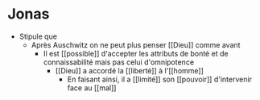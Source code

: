 # Jonas
- Stipule que
  - Après Auschwitz on ne peut plus penser [[Dieu]] comme avant
    - Il est [[possible]] d'accepter les attributs de bonté et de connaissabilité mais pas celui d'omnipotence
      - [[Dieu]] a accordé la [[liberté]] à l'[[homme]]
        - En faisant ainsi, il a [[limité]] son [[pouvoir]] d'intervenir face au [[mal]]
